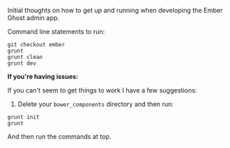 Initial thoughts on how to get up and running when developing the Ember Ghost admin app.

Command line statements to run:

```
git checkout ember
grunt
grunt clean
grunt dev
```

**If you're having issues:**

If you can't seem to get things to work I have a few suggestions:

1.  Delete your `bower_components` directory and then run:

  ```
grunt init
grunt
  ```
  And then run the commands at top.